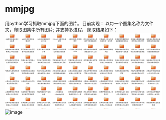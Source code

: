 # mmjpg
用python学习抓取mmjpg下面的图片。
目前实现：
以每一个图集名称为文件夹，爬取图集中所有图片;
并支持多进程。
爬取结果如下：
![image](https://github.com/shuizhongyu/mmjpg/blob/master/pic/1.png)
![image](mmjpg/pic/2.png)
